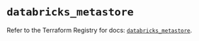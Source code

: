 # `databricks_metastore`

Refer to the Terraform Registry for docs: [`databricks_metastore`](https://registry.terraform.io/providers/databricks/databricks/1.81.0/docs/resources/metastore).

